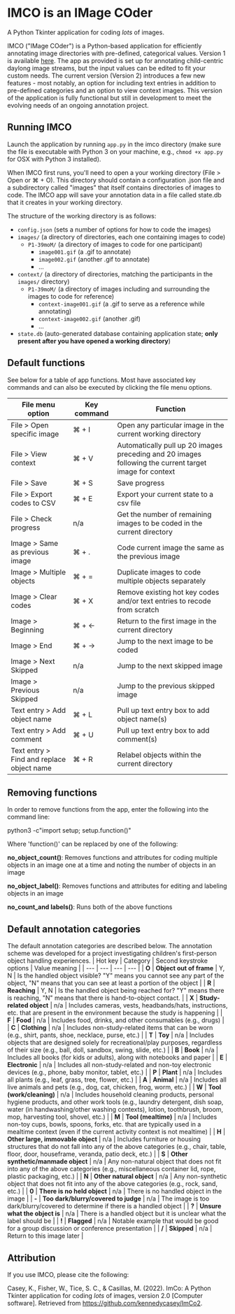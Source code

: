 # IMCO is an IMage COder

A Python Tkinter application for coding _lots_ of images.

IMCO ("IMage COder") is a Python-based application for efficiently annotating image directories with pre-defined, categorical values. Version 1 is available [here](https://github.com/marisacasillas/ImCo). The app as provided is set up for annotating child-centric daylong image streams, but the input values can be edited to fit your custom needs. The current version (Version 2) introduces a few new features - most notably, an option for including text entries in addition to pre-defined categories and an option to view context images. This version of the application is fully functional but still in development to meet the evolving needs of an ongoing annotation project.

## Running IMCO
Launch the application by running `app.py` in the imco directory (make sure the file is executable with Python 3 on your machine, e.g., `chmod +x app.py` for OSX with Python 3 installed).

When IMCO first runs, you'll need to open a your working directory (File > Open or ⌘ + O). This directory should contain a configuration .json file and a subdirectory called "images" that itself contains directories of images to code. The IMCO app will save your annotation data in a file called state.db that it creates in your working directory.

The structure of the working directory is as follows:

* `config.json` (sets a number of options for how to code the images)
* `images/` (a directory of directories, each one containing images to code)
  * `P1-39moM/` (a directory of images to code for one participant)
    *  `image001.gif` (a .gif to annotate)
    *  `image002.gif` (another .gif to annotate)
    *  ...
* `context/` (a directory of directories, matching the participants in the `images/` directory)
  * `P1-39moM/` (a directory of images including and surrounding the images to code for reference)
    *  `context-image001.gif` (a .gif to serve as a reference while annotating)
    *  `context-image002.gif` (another .gif)
    *  ...
* `state.db` (auto-generated database containing application state; **only present after you have opened a working directory**)


## Default functions
See below for a table of app functions. Most have associated key commands and can also be executed by clicking the file menu options.

| File menu option | Key command | Function |
| --- | --- | --- |
| File > Open specific image | ⌘ + I | Open any particular image in the current working directory |
| File > View context | ⌘ + V | Automatically pull up 20 images preceding and 20 images following the current target image for context |
| File > Save | ⌘ + S | Save progress |
| File > Export codes to CSV | ⌘ + E | Export your current state to a csv file |
| File > Check progress | n/a | Get the number of remaining images to be coded in the current directory |
| Image > Same as previous image | ⌘ + . | Code current image the same as the previous image |
| Image > Multiple objects | ⌘ + = | Duplicate images to code multiple objects separately | 
| Image > Clear codes | ⌘ + X | Remove existing hot key codes and/or text entries to recode from scratch |
| Image > Beginning | ⌘ + &#8592; | Return to the first image in the current directory | 
| Image > End | ⌘ + &#8594; | Jump to the next image to be coded | 
| Image > Next Skipped | n/a | Jump to the next skipped image | 
| Image > Previous Skipped | n/a | Jump to the previous skipped image |
| Text entry > Add object name | ⌘ + L | Pull up text entry box to add object name(s) | 
| Text entry > Add comment | ⌘ + U | Pull up text entry box to add comment(s) |
| Text entry > Find and replace object name | ⌘ + R | Relabel objects within the current directory |

## Removing functions
In order to remove functions from the app, enter the following into the command line:

python3 -c"import setup; setup.function()"

Where 'function()' can be replaced by one of the following:

**no_object_count()**: Removes functions and attributes for coding multiple objects in an image one at a time and noting the number of objects in an image

**no_object_label()**: Removes functions and attributes for editing and labeling objects in an image

**no_count_and labels()**: Runs both of the above functions

## Default annotation categories
The default annotation categories are described below. The annotation scheme was developed for a project investigating children's first-person object handling experiences.
| Hot key | Category | Second keystroke options | Value meaning |
| --- | --- | --- | --- |
| **O** | **Object out of frame** | Y, N | Is the handled object visible? "Y" means you cannot see any part of the object, "N" means that you can see at least a portion of the object |
| **R** | **Reaching** | Y, N | Is the handled object being reached for? "Y" means there is reaching, "N" means that there is hand-to-object contact. |
| **X** | **Study-related object** | n/a | Includes cameras, vests, headbands/hats, instructions, etc. that are present in the environment because the study is happening |
| **F** | **Food** | n/a | Includes food, drinks, and other consumables (e.g., drugs) |
| **C** | **Clothing** | n/a | Includes non-study-related items that can be worn (e.g., shirt, pants, shoe, necklace, purse, etc.) |
| **T** | **Toy** | n/a | Includes objects that are designed solely for recreational/play purposes, regardless of their size (e.g., ball, doll, sandbox, swing, slide, etc.) | 
| **B** | **Book** | n/a | Includes all books (for kids or adults), along with notebooks and paper | 
| **E** | **Electronic** | n/a | Includes all non-study-related and non-toy electronic devices (e.g., phone, baby monitor, tablet, etc.) |
| **P** | **Plant** | n/a | Includes all plants (e.g., leaf, grass, tree, flower, etc.) | 
| **A** | **Animal** | n/a | Includes all live animals and pets (e.g., dog, cat, chicken, frog, worm, etc.) |
| **W** | **Tool (work/cleaning)** | n/a | Includes household cleaning products, personal hygiene products, and other work tools (e.g., laundry detergent, dish soap, water (in handwashing/other washing contexts), lotion, toothbrush, broom, mop, harvesting tool, shovel, etc.) |
| **M** | **Tool (mealtime)** | n/a | Includes non-toy cups, bowls, spoons, forks, etc. that are typically used in a mealtime context (even if the current activity context is not mealtime) |
| **H** | **Other large, immovable object** | n/a | Includes furniture or housing structures that do not fall into any of the above categories (e.g., chair, table, floor, door, houseframe, veranda, patio deck, etc.) |
| **S** | **Other synthetic/manmade object** | n/a | Any non-natural object that does not fit into any of the above categories (e.g., miscellaneous container lid, rope, plastic packaging, etc.) |
| **N** | **Other natural object** | n/a | Any non-synthetic object that does not fit into any of the above categories (e.g., rock, sand, etc.) |
| **0** | **There is no held object** | n/a | There is no handled object in the image |
| **-** | **Too dark/blurry/covered to judge** | n/a | The image is too dark/blurry/covered to determine if there is a handled object |
| **?** | **Unsure what the object is** | n/a | There is a handled object but it is unclear what the label should be |
| **!** | **Flagged** | n/a | Notable example that would be good for a group discussion or conference presentation |
| **/** | **Skipped** | n/a | Return to this image later |


## Attribution
If you use IMCO, please cite the following:

Casey, K., Fisher, W., Tice, S. C., & Casillas, M. (2022). ImCo: A Python Tkinter application for coding _lots_ of images, version 2.0 [Computer software]. Retrieved from https://github.com/kennedycasey/ImCo2.
